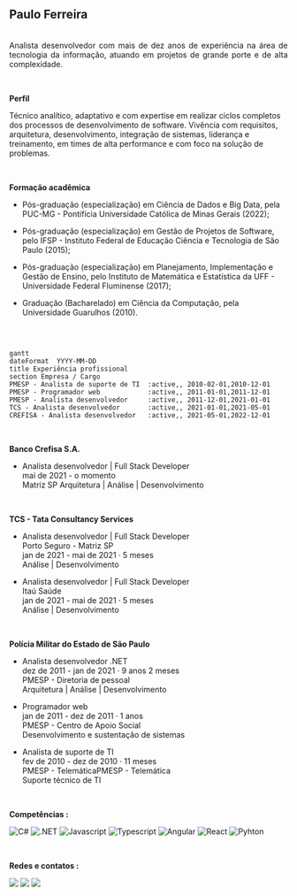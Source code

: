 ## Paulo Ferreira


<p style='text-align: justify;'> 
<br/>
Analista desenvolvedor com mais de dez anos de experiência na área de tecnologia da informação, atuando em projetos de grande porte e de alta complexidade.
</p>
<br/>


<p style='text-align: justify;'>
<b>Perfil</b><br/>

Técnico analítico, adaptativo e com expertise em realizar ciclos completos dos processos de desenvolvimento de software.
Vivência com requisitos, arquitetura, desenvolvimento, integração de sistemas, liderança e treinamento, em times de alta performance e com foco na solução de problemas.
</p>

</br>

<p style='text-align: justify;'> 
<b>Formação acadêmica</b>

* Pós-graduação (especialização) em Ciência de Dados e Big Data, pela PUC-MG - Pontifícia Universidade Católica de Minas Gerais (2022);

* Pós-graduação (especialização) em Gestão de Projetos de Software, pelo IFSP - Instituto Federal de Educação Ciência e Tecnologia de São Paulo (2015);

* Pós-graduação (especialização) em Planejamento, Implementação e Gestão de Ensino, pelo Instituto de Matemática e Estatística da UFF - Universidade Federal Fluminense (2017);

* Graduação (Bacharelado) em Ciência da Computação, pela Universidade Guarulhos (2010).
</p>

</br>


```mermaid

gantt
dateFormat  YYYY-MM-DD
title Experiência profissional
section Empresa / Cargo
PMESP - Analista de suporte de TI  :active,, 2010-02-01,2010-12-01
PMESP - Programador web            :active,, 2011-01-01,2011-12-01
PMESP - Analista desenvolvedor     :active,, 2011-12-01,2021-01-01
TCS - Analista desenvolvedor       :active,, 2021-01-01,2021-05-01
CREFISA - Analista desenvolvedor   :active,, 2021-05-01,2022-12-01

```

</br>

__Banco Crefisa S.A.__
* Analista desenvolvedor | Full Stack Developer</br>
mai de 2021 - o momento</br>
Matriz SP
Arquitetura | Análise | Desenvolvimento

</br>

__TCS - Tata Consultancy Services__
* Analista desenvolvedor | Full Stack Developer</br>
Porto Seguro - Matriz SP</br>
jan de 2021 - mai de 2021 · 5 meses</br>
Análise | Desenvolvimento

* Analista desenvolvedor | Full Stack Developer</br>
Itaú Saúde</br>
jan de 2021 - mai de 2021 · 5 meses</br>
Análise | Desenvolvimento

</br>

__Polícia Militar do Estado de São Paulo__
* Analista desenvolvedor .NET</br>
dez de 2011 - jan de 2021 · 9 anos 2 meses</br>
PMESP - Diretoria de pessoal</br>
Arquitetura | Análise | Desenvolvimento

* Programador web</br>
jan de 2011 - dez de 2011 · 1 anos</br>
PMESP - Centro de Apoio Social</br>
Desenvolvimento e sustentação de sistemas

* Analista de suporte de TI</br>
fev de 2010 - dez de 2010 · 11 meses</br>
PMESP - TelemáticaPMESP - Telemática</br>
Suporte técnico de TI


</br>

__Competências :__ 

<img alt="C#" src="https://img.shields.io/badge/C%23-239120?style=for-the-badge&logo=c-sharp&logoColor=white"> <img alt=".NET" src="https://img.shields.io/badge/.NET-5C2D91?style=for-the-badge&logo=.net&logoColor=white"> <img alt="Javascript" src="https://img.shields.io/badge/JavaScript-F7DF1E?style=for-the-badge&logo=javascript&logoColor=black">
<img alt="Typescript" src="https://img.shields.io/badge/TypeScript-007ACC?style=for-the-badge&logo=typescript&logoColor=white"> <img alt="Angular" src="https://img.shields.io/badge/Angular-DD0031?style=for-the-badge&logo=angular&logoColor=whitev"> <img alt="React" src="https://img.shields.io/badge/React-20232A?style=for-the-badge&logo=react&logoColor=61DAFB"> <img alt="Pyhton" src="https://img.shields.io/badge/Python-3776AB?style=for-the-badge&logo=python&logoColor=white">

</br>

__Redes e contatos :__
<div>
<a href="https://github.com/pauloferreira000"><img src="https://img.shields.io/badge/GitHub-100000?style=for-the-badge&logo=github&logoColor=white"></a>
<a href="https://www.linkedin.com/in/pauloferreira000/"><img src="https://img.shields.io/badge/LinkedIn-0077B5?style=for-the-badge&logo=linkedin&logoColor=white"></a>
 <a href="mailto:pauloferreira000@gmail.com"><img src="https://img.shields.io/badge/Gmail-D14836?style=for-the-badge&logo=gmail&logoColor=white"></a>
</div>

</br>
</br>